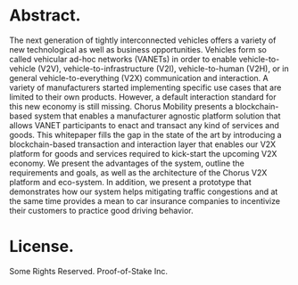 # Abstract.
The next generation of tightly interconnected vehicles offers a variety of new technological as well as  business opportunities. Vehicles form so called vehicular ad-hoc networks (VANETs) in order to enable vehicle-to-vehicle (V2V), vehicle-to-infrastructure (V2I), vehicle-to-human (V2H), or in general vehicle-to-everything (V2X) communication and interaction. A variety of manufacturers started implementing specific use cases that are limited to their own products. However, a default interaction standard for this new economy is still missing. Chorus Mobility presents a blockchain-based system that enables a manufacturer agnostic platform solution that allows VANET participants to enact and transact any kind of services and goods. This whitepaper fills the gap in the state of the art by introducing a blockchain-based transaction and interaction layer that enables our V2X platform for goods and services required to kick-start the upcoming V2X economy. We present the advantages of the system, outline the requirements and goals, as well as the architecture of the Chorus V2X platform and eco-system. In addition, we present a prototype that demonstrates how our system helps mitigating traffic congestions and at the same time provides a mean to car insurance companies to incentivize their customers to practice good driving behavior.

# License.

Some Rights Reserved. Proof-of-Stake Inc.

